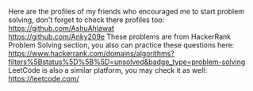 Here are the profiles of my friends who encouraged me to start problem solving, don't forget to check there profiles too:\
https://github.com/AshuAhlawat \
https://github.com/Anky209e
These problems are from HackerRank Problem Solving section, you also can practice these questions here:\
https://www.hackerrank.com/domains/algorithms?filters%5Bstatus%5D%5B%5D=unsolved&badge_type=problem-solving \
LeetCode is also a similar platform, you may check it as well:\
https://leetcode.com/
